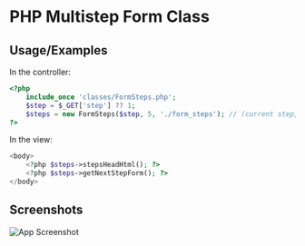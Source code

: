 
# PHP Multistep Form Class

## Usage/Examples

In the controller:
```php
<?php
    include_once 'classes/FormSteps.php';
    $step = $_GET['step'] ?? 1;
    $steps = new FormSteps($step, 5, './form_steps'); // (current step, total steps, path to form files)
?>
```
In the view:
```php
<body>
    <?php $steps->stepsHeadHtml(); ?>
    <?php $steps->getNextStepForm(); ?>
</body>
```

## Screenshots

![App Screenshot](https://gcdnb.pbrd.co/images/nv7LzlETCiZC.png?o=1)

